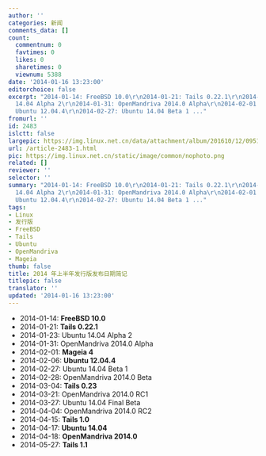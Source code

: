 ```yaml
---
author: ''
categories: 新闻
comments_data: []
count:
  commentnum: 0
  favtimes: 0
  likes: 0
  sharetimes: 0
  viewnum: 5388
date: '2014-01-16 13:23:00'
editorchoice: false
excerpt: "2014-01-14: FreeBSD 10.0\r\n2014-01-21: Tails 0.22.1\r\n2014-01-23: Ubuntu
  14.04 Alpha 2\r\n2014-01-31: OpenMandriva 2014.0 Alpha\r\n2014-02-01: Mageia 4\r\n2014-02-06:
  Ubuntu 12.04.4\r\n2014-02-27: Ubuntu 14.04 Beta 1 ..."
fromurl: ''
id: 2483
islctt: false
largepic: https://img.linux.net.cn/data/attachment/album/201610/12/095124vr9cmdgilii8rrwr.png
url: /article-2483-1.html
pic: https://img.linux.net.cn/static/image/common/nophoto.png
related: []
reviewer: ''
selector: ''
summary: "2014-01-14: FreeBSD 10.0\r\n2014-01-21: Tails 0.22.1\r\n2014-01-23: Ubuntu
  14.04 Alpha 2\r\n2014-01-31: OpenMandriva 2014.0 Alpha\r\n2014-02-01: Mageia 4\r\n2014-02-06:
  Ubuntu 12.04.4\r\n2014-02-27: Ubuntu 14.04 Beta 1 ..."
tags:
- Linux
- 发行版
- FreeBSD
- Tails
- Ubuntu
- OpenMandriva
- Mageia
thumb: false
title: 2014 年上半年发行版发布日期简记
titlepic: false
translator: ''
updated: '2014-01-16 13:23:00'
---
```


* 2014-01-14: **FreeBSD 10.0**
* 2014-01-21: **Tails 0.22.1**
* 2014-01-23: Ubuntu 14.04 Alpha 2
* 2014-01-31: OpenMandriva 2014.0 Alpha
* 2014-02-01: **Mageia 4**
* 2014-02-06: **Ubuntu 12.04.4**
* 2014-02-27: Ubuntu 14.04 Beta 1
* 2014-02-28: OpenMandriva 2014.0 Beta
* 2014-03-04: **Tails 0.23**
* 2014-03-21: OpenMandriva 2014.0 RC1
* 2014-03-27: Ubuntu 14.04 Final Beta
* 2014-04-04: OpenMandriva 2014.0 RC2
* 2014-04-15: **Tails 1.0**
* 2014-04-17: **Ubuntu 14.04**
* 2014-04-18: **OpenMandriva 2014.0**
* 2014-05-27: **Tails 1.1**
